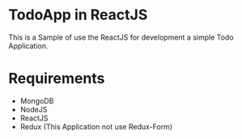 # TodoApp in ReactJS
This is a Sample of use the ReactJS for development a simple Todo Application.

# Requirements

- MongoDB
- NodeJS
- ReactJS
- Redux (This Application not use Redux-Form)
